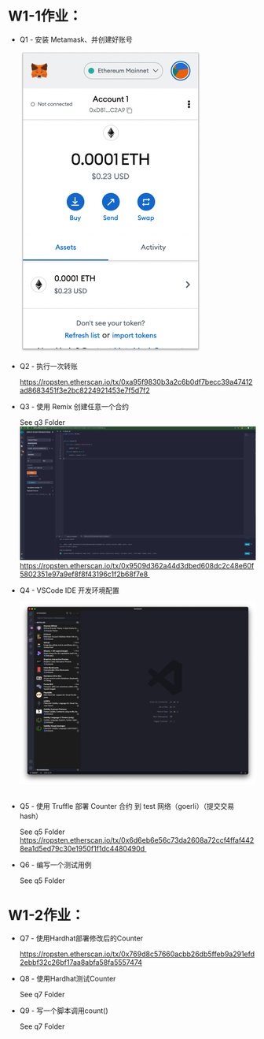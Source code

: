 # W1-1作业： 

* Q1 - 安装 Metamask、并创建好账号
	
	![q1](screenshots/q1.png)

* Q2 - 执行一次转账

	https://ropsten.etherscan.io/tx/0xa95f9830b3a2c6b0df7becc39a47412ad8683451f3e2bc8224921453e7f5d7f2

* Q3 - 使用 Remix 创建任意一个合约
	
	See q3 Folder
	![q3](screenshots/q3.png)
	https://ropsten.etherscan.io/tx/0x9509d362a44d3dbed608dc2c48e60f5802351e97a9ef8f8f43196c1f2b68f7e8 

* Q4 - VSCode IDE 开发环境配置  

	![q4](screenshots/q4.png) 

* Q5 - 使用 Truffle 部署 Counter 合约 到 test 网络（goerli）（提交交易 hash）  
	
	See q5 Folder 
	https://ropsten.etherscan.io/tx/0x6d6eb6e56c73da2608a72ccf4ffaf4428ea1d5ed79c30e1950f1f1dc4480490d 

* Q6 - 编写一个测试用例

	See q5 Folder

# W1-2作业： 

* Q7 - 使用Hardhat部署修改后的Counter  
	
	https://ropsten.etherscan.io/tx/0x769d8c57660acbb26db5ffeb9a291efd2ebbf32c26bf17aa8abfa58fa5557474

* Q8 - 使用Hardhat测试Counter  

	See q7 Folder 

* Q9 - 写一个脚本调用count()

	See q7 Folder
